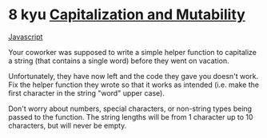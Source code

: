 # 8 kyu [Capitalization and Mutability](https://www.codewars.com/kata/595970246c9b8fa0a8000086)

<!-- START LANGUAGE_LINKS -->

[Javascript](./javascript.js)

<!-- END LANGUAGE_LINKS -->

Your coworker was supposed to write a simple helper function to capitalize a string (that contains a single word) before they went on vacation.

Unfortunately, they have now left and the code they gave you doesn't work. Fix the helper function they wrote so that it works as intended (i.e. make the first character in the string "word" upper case).

Don't worry about numbers, special characters, or non-string types being passed to the function. The string lengths will be from 1 character up to 10 characters, but will never be empty.